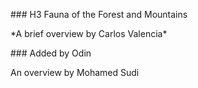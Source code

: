 \### H3 Fauna of the Forest and Mountains

\*A brief overview by Carlos Valencia\*





\### Added by Odin



An overview by Mohamed Sudi



